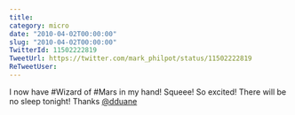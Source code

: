```yaml
---
title: 
category: micro
date: "2010-04-02T00:00:00"
slug: "2010-04-02T00:00:00"
TwitterId: 11502222819
TweetUrl: https://twitter.com/mark_philpot/status/11502222819
ReTweetUser: 
---
```


I now have #Wizard of #Mars in my hand! Squeee! So excited! There will be no sleep tonight! Thanks [@dduane](https://twitter.com/dduane)